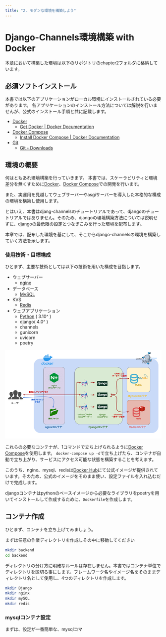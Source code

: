 ```yaml
---
title: "2. モダンな環境を構築しよう"
---
```


# Django-Channels環境構築 with Docker

本章において構築した環境は以下のリポジトリのchapter2フォルダに格納しています。

## 必須ソフトインストール

本書では以下のアプリケーションがローカル環境にインストールされている必要があります。
各アプリケーションのインストール方法については解説を行いませんが、公式のインストール手順と共に記載します。

- [Docker](https://www.docker.com/)
  - [Get Docker | Docker Documentation](https://docs.docker.com/get-docker/)
- [Docker Compose](https://docs.docker.com/compose/)
  - [Install Docker Compose | Docker Documentation](https://docs.docker.com/compose/install/)
- [Git](https://git-scm.com/)
  - [Git - Downloads](https://git-scm.com/downloads)

## 環境の概要

何はともあれ環境構築を行っていきます。
本書では、スケーラビリティと環境差分を無くすために[Docker](https://www.docker.com/)、[Docker Compose](https://docs.docker.com/compose/)での開発を行います。

また、実運用を見越してウェブサーバーやasgiサーバーを導入した本格的な構成の環境を構築し使用します。

とはいえ、本書はdjang-channelsのチュートリアルであって、djangoのチュートリアルではありません。そのため、djangoの環境構築方法については説明せずに、djangoの最低限の設定とつなぎこみを行った環境を配布します。

本章では、配布した環境を基にして、そこからdjango-channelsの環境を構築していく方法を示します。

### 使用技術・目標構成

ひとまず、主要な技術としては以下の技術を用いた構成を目指します。

- ウェブサーバー
  - [nginx](https://www.nginx.com/)
- データベース
  - [MySQL](https://www.mysql.com/jp/)
- KVS
  - [Redis](https://redis.io/)
- ウェブアプリケーション
  - [Python](https://www.python.org/) ( 3.10^ )
  - django( 4.0^ )
  - channels
  - gunicorn
  - uvicorn
  - poetry

![構成](/images/django-channels-book/structure.png)

これらの必要なコンテナが、1コマンドで立ち上げられるように[Docker Compose](https://docs.docker.com/compose/)を使用します。
`docker-compose up -d`で立ち上げたら、コンテナが自動で立ち上がり、サービスにアクセス可能な状態を構築することを考えます。

このうち、nginx、mysql、redisは[Docker Hub](https://hub.docker.com/)にて公式イメージが提供されています。そのため、公式のイメージをそのまま使い、設定ファイルを入れ込むだけで完成します。

djangoコンテナはpythonのベースイメージから必要なライブラリをpoetryを用いてインストールして作成するために、`Dockerfile`を作成します。

## コンテナ作成

ひとまず、コンテナを立ち上げてみましょう。

まずは任意の作業ディレクトリを作成しその中に移動してください

```bash
mkdir backend
cd backend
```

ディレクトリの分け方に明確なルールは存在しません。本書ではコンテナ単位でディレクトリを区切る事にします。フレームワーク名やイメージ名をそのままディレクトリ名として使用し、4つのディレクトリを作成します。

```bash
mkdir Django
mkdir nginx
mkdir mySQL
mkdir redis
```

### mysqlコンテナ設定

まずは、設定が一番簡単な、mysqlコマ
